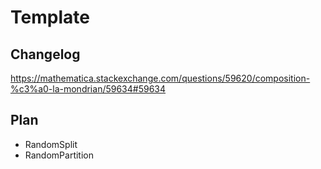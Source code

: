 # Template

## Changelog

https://mathematica.stackexchange.com/questions/59620/composition-%c3%a0-la-mondrian/59634#59634


## Plan

- RandomSplit
- RandomPartition

